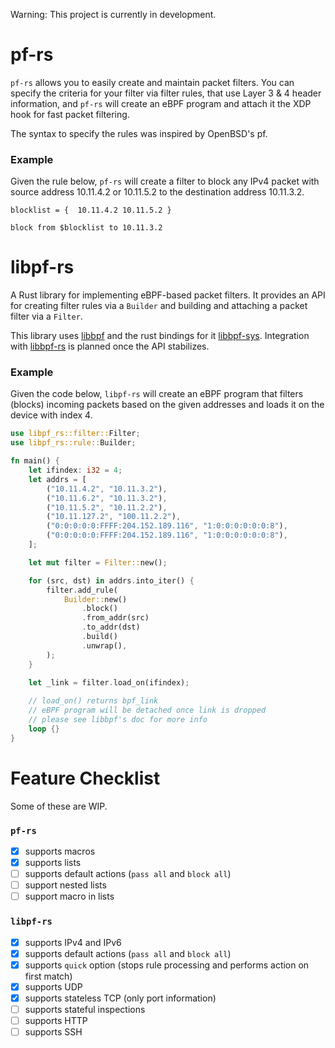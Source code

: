 Warning: This project is currently in development. 

# pf-rs

`pf-rs` allows you to easily create and maintain packet filters.
You can specify the criteria for your filter via filter rules, 
that use Layer 3 & 4 header information, and `pf-rs` will create 
an eBPF program and attach it the XDP hook for fast packet filtering.

The syntax to specify the rules was inspired by OpenBSD's pf.

### Example

Given the rule below, `pf-rs` will create a filter to block any IPv4 
packet with source address 10.11.4.2 or 10.11.5.2 to the destination 
address 10.11.3.2.

```
blocklist = {  10.11.4.2 10.11.5.2 }

block from $blocklist to 10.11.3.2
```

# libpf-rs

A Rust library for implementing eBPF-based packet filters. 
It provides an API for creating filter rules via a `Builder` 
and building and attaching a packet filter via a `Filter`.

This library uses [libbpf](https://github.com/libbpf/libbpf) and the rust bindings for it [libbpf-sys](https://github.com/libbpf/libbpf-sys). 
Integration with [libbpf-rs](https://github.com/libbpf/libbpf-rs) is planned once the API stabilizes.


### Example

Given the code below, `libpf-rs` will create an eBPF program 
that filters (blocks) incoming packets based on the given addresses 
and loads it on the device with index 4.

```Rust
use libpf_rs::filter::Filter;
use libpf_rs::rule::Builder;

fn main() {
    let ifindex: i32 = 4;
    let addrs = [
        ("10.11.4.2", "10.11.3.2"),
        ("10.11.6.2", "10.11.3.2"),
        ("10.11.5.2", "10.11.2.2"),
        ("10.11.127.2", "100.11.2.2"),
        ("0:0:0:0:0:FFFF:204.152.189.116", "1:0:0:0:0:0:0:8"),
        ("0:0:0:0:0:FFFF:204.152.189.116", "1:0:0:0:0:0:0:8"),
    ];

    let mut filter = Filter::new();

    for (src, dst) in addrs.into_iter() {
        filter.add_rule(
            Builder::new()
                .block()
                .from_addr(src)
                .to_addr(dst)
                .build()
                .unwrap(),
        );
    }

    let _link = filter.load_on(ifindex);
    
    // load_on() returns bpf_link
    // eBPF program will be detached once link is dropped
    // please see libbpf's doc for more info
    loop {}
}
```

# Feature Checklist

Some of these are WIP.

### `pf-rs`
- [x] supports macros
- [X] supports lists
- [ ] supports default actions (`pass all` and `block all`)
- [ ] support nested lists
- [ ] support macro in lists

### `libpf-rs`
- [x] supports IPv4 and IPv6
- [x] supports default actions (`pass all` and `block all`)
- [x] supports `quick` option (stops rule processing and performs action on first match)
- [x] supports UDP
- [x] supports stateless TCP (only port information) 
- [ ] supports stateful inspections
- [ ] supports HTTP
- [ ] supports SSH
